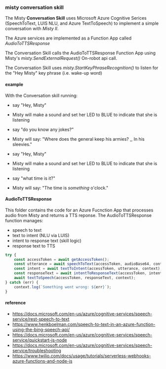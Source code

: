 ### misty conversation skill

The Misty **Conversation Skill** uses Microsoft Azure Cognitive Serices (SpeechToText, LUIS NLU, and Azure TextToSpeech) to implement a simple conversation with *Misty II*.

The Azure services are implemented as a Function App called *AudioToTTSResponse*

The Conversation Skill calls the AudioToTTSResponse Function App using Misty's *misty.SendExternalRequest()* On-robot api call.

The Conversation Skill uses *misty.StartKeyPhraseRecognition()* to listen for the "Hey Misty" key phrase (i.e. wake-up word)

#### example
With the Conversation skill running:
- say "Hey, Misty"
- Misty will make a sound and set her LED to BLUE to indicate that she is listening
- say "do you know any jokes?"
- Misty will say: "Where does the general keep his armies? ,, In his sleevies."

- say "Hey, Misty"
- Misty will make a sound and set her LED to BLUE to indicate that she is listening
- say "what time is it?"
- Misty will say: "The time is *something* o'clock."

#### AudioToTTSResponse
This folder contains the code for an Azure Fucnction App that processes audio from Misty and returns a TTS reponse. The AudioToTTSResponse function manages:
- speech to text
- text to intent (NLU via LUIS)
- intent to response text (skill logic)
- response text to TTS

``` javascript
try {
    const accessToken = await getAccessToken();
    const utterance = await speechToText(accessToken, audioBase64, context);
    const intent = await textToIntent(accessToken, utterance, context);
    const responseText = await intentToResponseText(accessToken, intent, context);
    await textToSpeech(accessToken, responseText, context);
} catch (err) {
    context.log(`Something went wrong: ${err}`);
}
```



#### reference
- https://docs.microsoft.com/en-us/azure/cognitive-services/speech-service/rest-speech-to-text
- https://www.henkboelman.com/speech-to-text-in-an-azure-function-using-the-bing-speech-api/
- https://docs.microsoft.com/en-us/azure/cognitive-services/speech-service/quickstart-js-node
- https://docs.microsoft.com/en-us/azure/cognitive-services/speech-service/troubleshooting
- https://www.twilio.com/docs/usage/tutorials/serverless-webhooks-azure-functions-and-node-js
